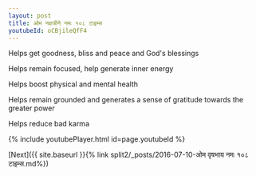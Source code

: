 ```yaml
---
layout: post
title: ओम नक्षत्रीने नमः १०८ टाइम्स
youtubeId: oCBjileQfF4
---
```

 
 
Helps get goodness, bliss and peace and God's blessings
 
Helps remain focused, help generate inner energy 
 
Helps boost physical and mental health 
 
Helps remain grounded and generates a sense of gratitude towards the greater power 
 
Helps reduce bad karma
 
 
 
 


{% include youtubePlayer.html id=page.youtubeId %}
 
[Next]({{ site.baseurl }}{% link  split2/_posts/2016-07-10-ओम वृषभाय नमः १०८ टाइम्स.md%})
 
